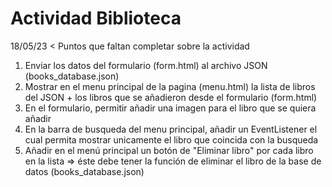 # Actividad Biblioteca

18/05/23 < Puntos que faltan completar sobre la actividad

1) Enviar los datos del formulario (form.html) al archivo JSON (books_database.json)
2) Mostrar en el menu principal de la pagina (menu.html) la lista de libros del JSON + los libros que se añadieron desde el formulario (form.html)
3) En el formulario, permitir añadir una imagen para el libro que se quiera añadir 
4) En la barra de busqueda del menu principal, añadir un EventListener el cual permita mostrar unicamente el libro que coincida con la busqueda
5) Añadir en el menú principal un botón de "Eliminar libro" por cada libro en la lista => éste debe tener la función de eliminar el libro de la base de datos (books_database.json)
